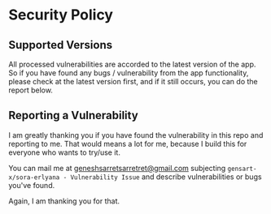# Security Policy

## Supported Versions

All processed vulnerabilities are accorded to the latest version of the app. So if you have found any bugs / vulnerability from the app functionality,
please check at the latest version first, and if it still occurs, you can do the report below.

## Reporting a Vulnerability

I am greatly thanking you if you have found the vulnerability in this repo and reporting to me.
That would means a lot for me, because I build this for everyone who wants to try/use it.

You can mail me at geneshsarretsarretret@gmail.com subjecting `gensart-x/sora-erlyana - Vulnerability Issue`
and describe vulnerabilities or bugs you've found.  
  
Again, I am thanking you for that.
